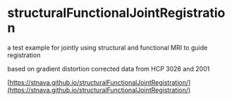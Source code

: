 # structuralFunctionalJointRegistration
a test example for jointly using structural and functional MRI to guide registration

based on gradient distortion corrected data from HCP 3026 and 2001

[https://stnava.github.io/structuralFunctionalJointRegistration/](https://stnava.github.io/structuralFunctionalJointRegistration/)

